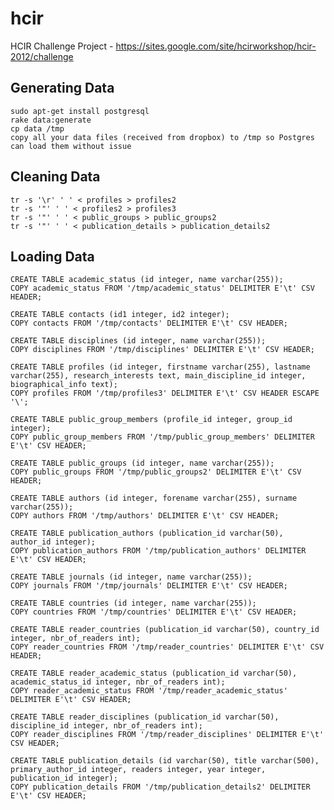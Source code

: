 hcir
====

HCIR Challenge Project - https://sites.google.com/site/hcirworkshop/hcir-2012/challenge

Generating Data
------------

    sudo apt-get install postgresql
    rake data:generate
    cp data /tmp
    copy all your data files (received from dropbox) to /tmp so Postgres can load them without issue

Cleaning Data
-------------

    tr -s '\r' ' ' < profiles > profiles2
    tr -s '"' ' ' < profiles2 > profiles3
    tr -s '"' ' ' < public_groups > public_groups2
    tr -s '"' ' ' < publication_details > publication_details2


Loading Data
------------

	CREATE TABLE academic_status (id integer, name varchar(255));
	COPY academic_status FROM '/tmp/academic_status' DELIMITER E'\t' CSV HEADER;
	
	CREATE TABLE contacts (id1 integer, id2 integer);
	COPY contacts FROM '/tmp/contacts' DELIMITER E'\t' CSV HEADER;
	
	CREATE TABLE disciplines (id integer, name varchar(255));
	COPY disciplines FROM '/tmp/disciplines' DELIMITER E'\t' CSV HEADER;
	
	CREATE TABLE profiles (id integer, firstname varchar(255), lastname varchar(255), research_interests text, main_discipline_id integer, biographical_info text);
	COPY profiles FROM '/tmp/profiles3' DELIMITER E'\t' CSV HEADER ESCAPE '\';
	
	CREATE TABLE public_group_members (profile_id integer, group_id integer);
	COPY public_group_members FROM '/tmp/public_group_members' DELIMITER E'\t' CSV HEADER;
	
	CREATE TABLE public_groups (id integer, name varchar(255));
	COPY public_groups FROM '/tmp/public_groups2' DELIMITER E'\t' CSV HEADER;

	CREATE TABLE authors (id integer, forename varchar(255), surname varchar(255));
	COPY authors FROM '/tmp/authors' DELIMITER E'\t' CSV HEADER;

	CREATE TABLE publication_authors (publication_id varchar(50), author_id integer);
	COPY publication_authors FROM '/tmp/publication_authors' DELIMITER E'\t' CSV HEADER;

	CREATE TABLE journals (id integer, name varchar(255));
	COPY journals FROM '/tmp/journals' DELIMITER E'\t' CSV HEADER;

	CREATE TABLE countries (id integer, name varchar(255));
	COPY countries FROM '/tmp/countries' DELIMITER E'\t' CSV HEADER;

	CREATE TABLE reader_countries (publication_id varchar(50), country_id integer, nbr_of_readers int);
	COPY reader_countries FROM '/tmp/reader_countries' DELIMITER E'\t' CSV HEADER;

	CREATE TABLE reader_academic_status (publication_id varchar(50), academic_status_id integer, nbr_of_readers int);
	COPY reader_academic_status FROM '/tmp/reader_academic_status' DELIMITER E'\t' CSV HEADER;

	CREATE TABLE reader_disciplines (publication_id varchar(50), discipline_id integer, nbr_of_readers int);
	COPY reader_disciplines FROM '/tmp/reader_disciplines' DELIMITER E'\t' CSV HEADER;

	CREATE TABLE publication_details (id varchar(50), title varchar(500), primary_author_id integer, readers integer, year integer, publication_id integer);
	COPY publication_details FROM '/tmp/publication_details2' DELIMITER E'\t' CSV HEADER;
